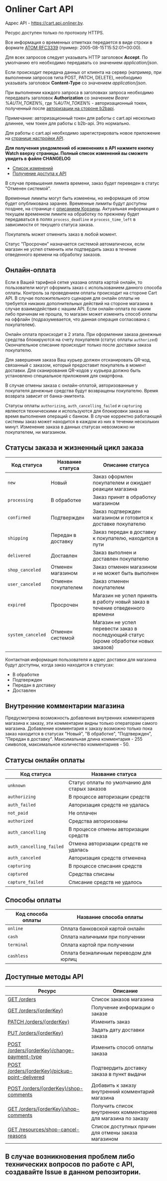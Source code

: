 # Onliner Cart API

Адрес API - https://cart.api.onliner.by.

Ресурс доступен только по протоколу HTTPS.

Все информация о временных отметках передается в виде строки в формате [ATOM RFC3339](https://tools.ietf.org/html/rfc3339) (пример: 2005-08-15T15:52:01+00:00).

Для всех запросов следует указывать HTTP заголовок **Accept**. По умолчанию его необходимо передавать со значением *application/json*.

Если происходит передача данных от клиента на сервер (например, при выполнении запросов типа POST, PATCH, DELETE), необходимо указывать заголовок **Content-Type** со значением *application/json*.

При выполнении каждого запроса в заголовках запроса необходимо передавать заголовок **Authorization** cо значением *Bearer %AUTH_TOKEN%*,
где *%AUTH_TOKEN%* - авторизационный токен, полученный после [авторизации на стороне b2bapi](https://github.com/onlinerby/onliner-b2b-api/blob/master/docs/oauth20.md).

Примечание: авторизационный токен для работы с cart.api несколько длиннее, чем токен для работы с b2b-api. Это нормально.
 
Для работы с cart.api необходимо зарегистрировать новое приложение на [странице настройки API](https://b2b.onliner.by/pricelists).

**Для получения уведомлений об изменениях в API нажмите кнопку Watch вверху страницы. Полный список изменений вы сможете увидеть в файле CHANGELOG**

- [Список изменений](CHANGELOG.md)
- [Получение доступа к API](https://github.com/onlinerby/onliner-b2b-api/blob/master/docs/oauth20.md)

В случае превышения лимита времени, заказ будет переведен в статус "Отменен системой".

Временные лимиты могут быть изменены, но информация об этом будет опубликована заранее.
Временные лимиты будут доступны позднее, на странице с [описанием Корзины](https://b2bblog.onliner.by/cart).
Актуальная информация о текущем временном лимите на обработку по прежнему будет передаваться в полях `process_deadline` и `process_time_left` в зависимости от текущего статуса заказа.

Покупатель может отменить заказ в любой момент.

Статус "Просрочен" назначается системой автоматически, если магазин не успел отменить или подтвердить заказ в течение отведенного времени на обработку заказов.

## Онлайн-оплата

Если в Вашей тарифной сетке указана оплата картой онлайн, то пользователи могут оформить заказ с использованием данного способа оплаты.
Контроль за проведением оплаты происходит на стороне Сart API.
В случае положительного сценария для онлайн оплаты не требуется никаких дополнительных действий на стороне магазина в случае взаимодействия с нашим API.
Если онлайн-оплата по каким либо причинам не прошла, то магазин может изменить способ оплаты на оффлайн (подразумевается, что данная операция согласована с покупателем).

Онлайн оплата происходит в 2 этапа. 
При оформлении заказа денежные средства блокируются на счету покупателя (статус оплаты `authorized`)
Окончательное списание происходит только после доставки заказа покупателю.

Для завершения заказа Ваш курьер должен отсканировать QR-код, связанный с заказом, который предоставит покупатель в момент доставки.
Для сканирования QR-кодов у курьера должно быть установлено специальное приложения для смартфона.

В случае отмены заказа с онлайн-оплатой, авторизованные у покупателя денежные средства будут возвращены покупателю. 
Время возврата зависит от банка-эмитента. 

Статусы оплаты `authorizing`, `auth_cancelling_failed` и `capturing` являются техническими и используются для блокировки заказа на время выполнения операций с банком.
В случае корректно работающей системы заказ может находится в каждом из них в течении нескольких минут.
Изменение заказа в данных статусах невозможно ни покупателем, ни магазином. 

## Статусы заказа и жизненный цикл заказа

| Код статуса | Название статуса | Описание статуса |
|---|---|---|
| `new` | Новый | Заказ оформлен покупателем и ожидает реакции магазина |
| `processing` | В обработке | Заказ принят в обработку магазином |
| `confirmed` | Подтвержден | Заказ подтвержден магазином и готовится к доставке покупателю |
| `shipping` | Передан в доставку | Заказ передан в доставку к покупателю, находится в пути |
| `delivered` | Доставлен | Заказ выполнен и доставлен покупателю |
| `shop_canceled` | Отменен магазином | Заказ отменен магазином и не может быть выполнен |
| `user_canceled` | Отменен покупателем | Заказ отменен покупателем |
| `expired` | Просрочен | Магазин не успел принять в работу новый заказ в течение отведенного времени |
| `system_canceled` | Отменен системой | Магазин не успел перевести заказ в последующий статус (кроме обработки новых заказов) |

Контактная информация пользователя и адрес доставки для магазина будут доступны, когда заказ находится в статусах:
- В обработке
- Подтвержден
- Передан в доставку
- Доставлен

## Внутренние комментарии магазина
Предусмотрена возможность добавления внутренних комментариев магазина к заказу, эти комментарии видны только операторам самого магазина.
Добавление комментария к заказу возможно только пока заказ находится в статусах "Новый", "В обработке", "Подтвержден", "Передан в доставку".
Максимальная длина комментария - 255 символов, максимальное количество комментариев - 50.

## Статусы онлайн оплаты

| Код статуса | Название статуса |
|---|---|
| `unknown` | Статус оплаты по умолчанию для старых заказов |
| `authorizing` | В процессе авторизации средств |
| `auth_failed` | Авторизация средств не удалась |
| `not_paid` | Не оплачен |
| `authorized` | Средства авторизованы |
| `auth_cancelling` | В процессе отмены авторизации средств |
| `auth_cancelling_failed` | Отмена авторизации средств не удалась |
| `auth_canceled` | Авторизация средств отменена |
| `capturing` | В процессе списания средств |
| `captured` | Средства списаны |
| `capture_failed` | Списание средств не удалось |

## Способы оплаты

| Код способа оплаты | Название способа оплаты |
|---|---|
| `online` | Оплата банковской картой онлайн |
| `cash` | Оплата наличными при получении |
| `terminal` | Оплата картой при получении |
| `cashless` | Оплата безналичным переводом для юрлиц |

## Доступные методы API

|Ресурс|Описание|
|---|---|
| [GET /orders](docs/order/index.md) | Список заказов магазина |
| [GET /orders/{orderKey}](docs/order/show.md) | Получение информации о заказе |
| [PATCH /orders/{orderKey}](docs/order/update.md) | Изменить заказ |
| [PUT /orders/{orderKey}](docs/order/set-delivery-date.md) | Задать дату доставки заказа |
| [POST /orders/{orderKey}/change-payment-type](docs/order/change-payment-type.md) | Изменить способ оплаты заказа |
| [POST /orders/{orderKey}/pickup-point-delivered](docs/order/pickup_point_delivered.md) | Подтвердить доставку заказа в пункт выдачи |
| [POST /orders/{orderKey}/shop-comments](docs/order/internal_comments/create.md) | Добавить к заказу внутренний комментарий магазина |
| [GET /orders/{orderKey}/shop-comments](docs/order/internal_comments/list.md) | Получить список внутренних комментариев для магазина по заказу |
| [GET /resources/shop-cancel-reasons](docs/resources/shop_cancel_reasons.md) | Cписок доступных причин для отмены заказа магазином |

## В случае возникновения проблем либо технических вопросов по работе с API, создавайте Issue в данном репозитории.
